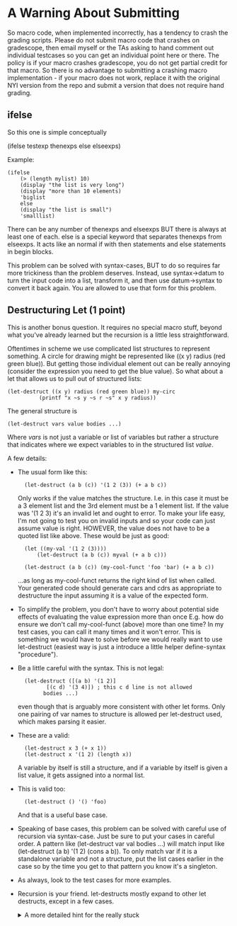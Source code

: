 # A Warning About Submitting

So macro code, when implemented incorrectly, has a tendency to crash the grading scripts.  Please do not submit macro code that crashes on gradescope, then email myself or the TAs asking to hand comment out individual testcases so you can get an individual point here or there.  The policy is if your macro crashes gradescope, you do not get partial credit for that macro.  So there is no advantage to submitting a crashing macro implementation - if your macro does not work, replace it with the original NYI version from the repo and submit a version that does not require hand grading.

## ifelse

So this one is simple conceptually

(ifelse testexp thenexps else elseexps)

Example:

    (ifelse 
        (> (length mylist) 10)
        (display "the list is very long")
        (display "more than 10 elements)
        'biglist
        else
        (display "the list is small")
        'smalllist)

There can be any number of thenexps and elseexps BUT there is always at
least one of each.  else is a special keyword that separates thenexps
from elseexps.  It acts like an normal if with then statements and
else statements in begin blocks.

This problem can be solved with syntax-cases, BUT to do so requires
far more trickiness than the problem deserves.  Instead, use
syntax->datum to turn the input code into a list, transform it, and
then use datum->syntax to convert it back again.  You are allowed
to use that form for this problem.

## Destructuring Let (1 point)

This is another bonus question.  It requires no special macro stuff,
beyond what you've already learned but the recursion is a little less
straightforward.

Oftentimes in scheme we use complicated list structures to represent
something.  A circle for drawing might be represented like ((x y)
radius (red green blue)).  But getting those individual element out
can be really annoying (consider the expression you need to get the
blue value).  So what about a let that allows us to pull out of
structured lists:

    (let-destruct ((x y) radius (red green blue)) my-circ
              (printf "x ~s y ~s r ~s" x y radius))

The general structure is

    (let-destruct vars value bodies ...)
    
Where *vars* is not just a variable or list of variables but rather a
structure that indicates where we expect variables to in the
structured list *value*.

A few details:
            

* The usual form like this:

        (let-destruct (a b (c)) '(1 2 (3)) (+ a b c))
        
  Only works if the value matches the structure.  I.e. in this case it
  must be a 3 element list and the 3rd element must be a 1 element
  list.  If the value was '(1 2 3) it's an invalid let and ought to
  error.  To make your life easy, I'm not going to test you on invalid
  inputs and so your code can just assume value is right.  HOWEVER,
  the value does not have to be a quoted list like above.  These would
  be just as good:
  
        (let ((my-val '(1 2 (3))))
            (let-destruct (a b (c)) myval (+ a b c)))

        (let-destruct (a b (c)) (my-cool-funct 'foo 'bar) (+ a b c))
        
  ...as long as my-cool-funct returns the right kind of list when
  called.  Your generated code should generate cars and cdrs as
  appropriate to destructure the input assuming it is a value of the
  expected form.

* To simplify the problem, you don't have to worry about potential
  side effects of evaluating the value expression more than once
  E.g. how do ensure we don't call my-cool-funct (above) more than one
  time?  In my test cases, you can call it many times and it won't
  error.  This is something we would have to solve before we would
  really want to use let-destruct (easiest way is just a introduce a
  little helper define-syntax "procedure").

* Be a little careful with the syntax.  This is not legal:

        (let-destruct ([(a b) '(1 2)]
               [(c d) '(3 4)]) ; this c d line is not allowed
              bodies ...)
              
  even though that is arguably more consistent with other let forms.
  Only one pairing of var names to structure is allowed per
  let-destruct used, which makes parsing it easier.


* These are a valid:

        (let-destruct x 3 (+ x 1))
        (let-destruct x '(1 2) (length x))
        
  A variable by itself is still a structure, and if a variable by
  itself is given a list value, it gets assigned into a normal list.

* This is valid too:

        (let-destruct () '() 'foo)
        
  And that is a useful base case.

* Speaking of base cases, this problem can be solved with careful use
  of recursion via syntax-case.  Just be sure to put your cases in
  careful order.  A pattern like (let-destruct var val bodies ...)
  will match input like (let-destruct (a b) '(1 2) (cons a b)).  To
  only match var if it is a standalone variable and not a structure,
  put the list cases earlier in the case so by the time you get to
  that pattern you know it's a singleton.

* As always, look to the test cases for more examples.

* Recursion is your friend.  let-destructs mostly expand to other let
  destructs, except in a few cases.
  
  <details>     
      <summary> A more detailed hint for the really stuck </summary>
  
  In my solution, the initial breakdown of (let-destruct ((a b) c d) cool-var bodies)
  transforms into 2 let destructs.  The outer one is (let-destruct (a b) (car cool-var) ???).  
  </details>

